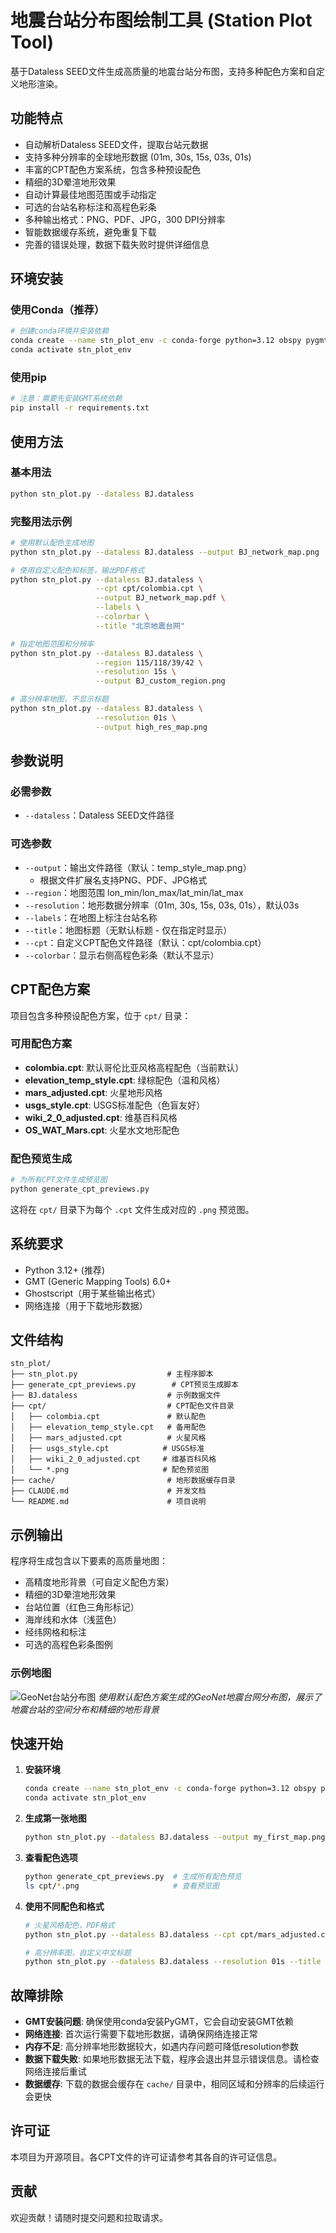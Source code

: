 # 地震台站分布图绘制工具 (Station Plot Tool)

基于Dataless SEED文件生成高质量的地震台站分布图，支持多种配色方案和自定义地形渲染。

## 功能特点

- 自动解析Dataless SEED文件，提取台站元数据
- 支持多种分辨率的全球地形数据 (01m, 30s, 15s, 03s, 01s)
- 丰富的CPT配色方案系统，包含多种预设配色
- 精细的3D晕渲地形效果
- 自动计算最佳地图范围或手动指定
- 可选的台站名称标注和高程色彩条
- 多种输出格式：PNG、PDF、JPG，300 DPI分辨率
- 智能数据缓存系统，避免重复下载
- 完善的错误处理，数据下载失败时提供详细信息

## 环境安装

### 使用Conda（推荐）

```bash
# 创建conda环境并安装依赖
conda create --name stn_plot_env -c conda-forge python=3.12 obspy pygmt
conda activate stn_plot_env
```

### 使用pip

```bash
# 注意：需要先安装GMT系统依赖
pip install -r requirements.txt
```

## 使用方法

### 基本用法

```bash
python stn_plot.py --dataless BJ.dataless
```

### 完整用法示例

```bash
# 使用默认配色生成地图
python stn_plot.py --dataless BJ.dataless --output BJ_network_map.png

# 使用自定义配色和标签，输出PDF格式
python stn_plot.py --dataless BJ.dataless \
                   --cpt cpt/colombia.cpt \
                   --output BJ_network_map.pdf \
                   --labels \
                   --colorbar \
                   --title "北京地震台网"

# 指定地图范围和分辨率
python stn_plot.py --dataless BJ.dataless \
                   --region 115/118/39/42 \
                   --resolution 15s \
                   --output BJ_custom_region.png

# 高分辨率地图，不显示标题
python stn_plot.py --dataless BJ.dataless \
                   --resolution 01s \
                   --output high_res_map.png
```

## 参数说明

### 必需参数
- `--dataless`：Dataless SEED文件路径

### 可选参数
- `--output`：输出文件路径（默认：temp_style_map.png）
  - 根据文件扩展名支持PNG、PDF、JPG格式
- `--region`：地图范围 lon_min/lon_max/lat_min/lat_max
- `--resolution`：地形数据分辨率（01m, 30s, 15s, 03s, 01s），默认03s
- `--labels`：在地图上标注台站名称
- `--title`：地图标题（无默认标题 - 仅在指定时显示）
- `--cpt`：自定义CPT配色文件路径（默认：cpt/colombia.cpt）
- `--colorbar`：显示右侧高程色彩条（默认不显示）

## CPT配色方案

项目包含多种预设配色方案，位于 `cpt/` 目录：

### 可用配色方案
- **colombia.cpt**: 默认哥伦比亚风格高程配色（当前默认）
- **elevation_temp_style.cpt**: 绿棕配色（温和风格）
- **mars_adjusted.cpt**: 火星地形风格
- **usgs_style.cpt**: USGS标准配色（色盲友好）
- **wiki_2_0_adjusted.cpt**: 维基百科风格
- **OS_WAT_Mars.cpt**: 火星水文地形配色

### 配色预览生成

```bash
# 为所有CPT文件生成预览图
python generate_cpt_previews.py
```

这将在 `cpt/` 目录下为每个 `.cpt` 文件生成对应的 `.png` 预览图。

## 系统要求

- Python 3.12+ (推荐)
- GMT (Generic Mapping Tools) 6.0+
- Ghostscript（用于某些输出格式）
- 网络连接（用于下载地形数据）

## 文件结构

```
stn_plot/
├── stn_plot.py                    # 主程序脚本
├── generate_cpt_previews.py        # CPT预览生成脚本
├── BJ.dataless                    # 示例数据文件
├── cpt/                           # CPT配色文件目录
│   ├── colombia.cpt               # 默认配色
│   ├── elevation_temp_style.cpt   # 备用配色
│   ├── mars_adjusted.cpt          # 火星风格
│   ├── usgs_style.cpt            # USGS标准
│   ├── wiki_2_0_adjusted.cpt     # 维基百科风格
│   └── *.png                     # 配色预览图
├── cache/                         # 地形数据缓存目录
├── CLAUDE.md                      # 开发文档
└── README.md                      # 项目说明
```

## 示例输出

程序将生成包含以下要素的高质量地图：
- 高精度地形背景（可自定义配色方案）
- 精细的3D晕渲地形效果
- 台站位置（红色三角形标记）
- 海岸线和水体（浅蓝色）
- 经纬网格和标注
- 可选的高程色彩条图例

### 示例地图
![GeoNet台站分布图](GeoNet_map.png)
*使用默认配色方案生成的GeoNet地震台网分布图，展示了地震台站的空间分布和精细的地形背景*

## 快速开始

1. **安装环境**
   ```bash
   conda create --name stn_plot_env -c conda-forge python=3.12 obspy pygmt
   conda activate stn_plot_env
   ```

2. **生成第一张地图**
   ```bash
   python stn_plot.py --dataless BJ.dataless --output my_first_map.png
   ```

3. **查看配色选项**
   ```bash
   python generate_cpt_previews.py  # 生成所有配色预览
   ls cpt/*.png                     # 查看预览图
   ```

4. **使用不同配色和格式**
   ```bash
   # 火星风格配色，PDF格式
   python stn_plot.py --dataless BJ.dataless --cpt cpt/mars_adjusted.cpt --output mars_style.pdf
   
   # 高分辨率图，自定义中文标题
   python stn_plot.py --dataless BJ.dataless --resolution 01s --title "北京台网" --output hires.png
   ```

## 故障排除

- **GMT安装问题**: 确保使用conda安装PyGMT，它会自动安装GMT依赖
- **网络连接**: 首次运行需要下载地形数据，请确保网络连接正常
- **内存不足**: 高分辨率地形数据较大，如遇内存问题可降低resolution参数
- **数据下载失败**: 如果地形数据无法下载，程序会退出并显示错误信息。请检查网络连接后重试
- **数据缓存**: 下载的数据会缓存在 `cache/` 目录中，相同区域和分辨率的后续运行会更快

## 许可证

本项目为开源项目。各CPT文件的许可证请参考其各自的许可证信息。

## 贡献

欢迎贡献！请随时提交问题和拉取请求。
